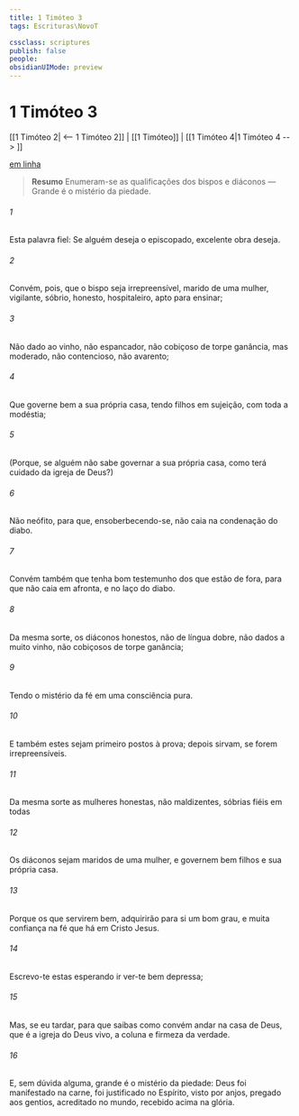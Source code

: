 ```yaml
---
title: 1 Timóteo 3
tags: Escrituras\NovoT

cssclass: scriptures
publish: false
people:
obsidianUIMode: preview
---
```


# 1 Timóteo 3
[[1 Timóteo 2| <-- 1 Timóteo 2]] | [[1 Timóteo]] | [[1 Timóteo 4|1 Timóteo 4 --> ]]

[em linha](https://churchofjesuschrist.org/study/scriptures/nt/1-tim/3?lang=por)

> __Resumo__
Enumeram-se as qualificações dos bispos e diáconos — Grande é o mistério da piedade.

###### 1 
Esta  palavra fiel: Se alguém deseja o episcopado, excelente obra deseja.

###### 2 
Convém, pois, que o bispo seja irrepreensível, marido de uma mulher, vigilante, sóbrio, honesto, hospitaleiro, apto para ensinar;

###### 3 
Não dado ao vinho, não espancador, não cobiçoso de torpe ganância, mas moderado, não contencioso, não avarento;

###### 4 
Que governe bem a sua própria casa, tendo  filhos em sujeição, com toda a modéstia;

###### 5 
(Porque, se alguém não sabe governar a sua própria casa, como terá cuidado da igreja de Deus?)

###### 6 
Não neófito, para que, ensoberbecendo-se, não caia na condenação do diabo.

###### 7 
Convém também que tenha bom testemunho dos que estão de fora, para que não caia em afronta, e no laço do diabo.

###### 8 
Da mesma sorte, os diáconos  honestos, não de língua dobre, não dados a muito vinho, não cobiçosos de torpe ganância;

###### 9 
Tendo o mistério da fé em uma consciência pura.

###### 10 
E também estes sejam primeiro postos à prova; depois sirvam, se forem irrepreensíveis.

###### 11 
Da mesma sorte as  mulheres  honestas, não maldizentes, sóbrias  fiéis em todas 

###### 12 
Os diáconos sejam maridos de uma mulher, e governem bem  filhos e sua própria casa.

###### 13 
Porque os que servirem bem, adquirirão para si um bom grau, e muita confiança na fé que há em Cristo Jesus.

###### 14 
Escrevo-te estas  esperando ir ver-te bem depressa;

###### 15 
Mas, se eu tardar, para que saibas como convém andar na casa de Deus, que é a igreja do Deus vivo, a coluna e firmeza da verdade.

###### 16 
E, sem dúvida alguma, grande é o mistério da piedade: Deus foi manifestado na carne, foi justificado no Espírito, visto por anjos, pregado aos gentios, acreditado no mundo,  recebido acima na glória.

